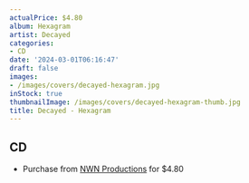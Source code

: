 ```yaml
---
actualPrice: $4.80
album: Hexagram
artist: Decayed
categories:
- CD
date: '2024-03-01T06:16:47'
draft: false
images:
- /images/covers/decayed-hexagram.jpg
inStock: true
thumbnailImage: /images/covers/decayed-hexagram-thumb.jpg
title: Decayed - Hexagram
---
```


## CD
* Purchase from [NWN Productions](http://shop.nwnprod.com/index.php?route=product/product&path=93&product_id=1992&sort=pd.name&order=ASC) for $4.80

